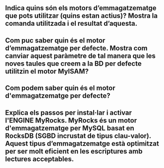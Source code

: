 ## Indica quins són els motors d’emmagatzematge que pots utilitzar (quins estan actius)? Mostra la comanda utilitzada i el resultat d’aquesta.
    
    
    
## Com puc saber quin és el motor d’emmagatzematge per defecte. Mostra com canviar aquest paràmetre de tal manera que les noves taules que creem a la BD per defecte utilitzin el motor MyISAM?
## Com podem saber quin és el motor d'emmagatzematge per defecte?
## Explica els passos per instal·lar i activar l'ENGINE MyRocks. MyRocks és un motor d'emmagatzematge per MySQL basat en RocksDB (SGBD incrustat de tipus clau-valor). Aquest tipus d’emmagatzematge està optimitzat per ser molt eficient en les escriptures amb lectures acceptables.
